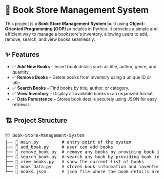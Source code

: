 
<body>

   <h1>📖 Book Store Management System</h1>

  <p>This project is a <strong>Book Store Management System</strong> built using <strong>Object-Oriented Programming (OOP)</strong> principles in Python. It provides a simple and efficient way to manage a bookstore's inventory, allowing users to add, remove, search, and view books seamlessly.</p>

  <section class="features">
        <h2>✨ Features</h2>
        <ul>
            <li>✅ <strong>Add New Books</strong> – Insert book details such as title, author, genre, and quantity.</li>
            <li>✅ <strong>Remove Books</strong> – Delete books from inventory using a unique ID or title.</li>
            <li>✅ <strong>Search Books</strong> – Find books by title, author, or category.</li>
            <li>✅ <strong>View Inventory</strong> – Display all available books in an organized format.</li>
            <li>✅ <strong>Data Persistence</strong> – Stores book details securely using JSON for easy retrieval.</li>
        </ul>
    </section>

  <section class="project-structure">
        <h2>🏗️ Project Structure</h2>
        <pre>
📦 Book-Store-Management-System
├── 📄 main.py         # entry point of the system
├── 📄 add_book.py     # user can add books
├── 📄 remove_book.py  # remove any books by providing book id
├── 📄 search_book.py  # search any book by providing book id
├── 📄 view_books.py   # show the current list of books
├── 📄 book_data.py    # stores book information and inventory operations
└── 📄 books.json      # json file where the book details are stored
        </pre>
    </section>


